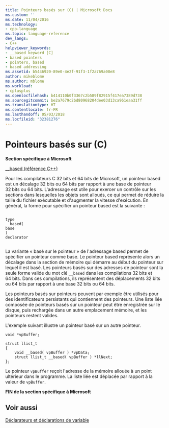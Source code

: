 ```yaml
---
title: Pointeurs basés sur (C) | Microsoft Docs
ms.custom: ''
ms.date: 11/04/2016
ms.technology:
- cpp-language
ms.topic: language-reference
dev_langs:
- C++
helpviewer_keywords:
- __based keyword [C]
- based pointers
- pointers, based
- based addressing
ms.assetid: b5446920-89e0-4e2f-91f3-1f2a769a08e8
author: mikeblome
ms.author: mblome
ms.workload:
- cplusplus
ms.openlocfilehash: b414110b0f3367c2b589f82915f417ea7389d738
ms.sourcegitcommit: be2a7679c2bd80968204dee03d13ca961eaa31ff
ms.translationtype: HT
ms.contentlocale: fr-FR
ms.lasthandoff: 05/03/2018
ms.locfileid: "32381276"
---
```

# <a name="based-pointers-c"></a>Pointeurs basés sur (C)
**Section spécifique à Microsoft**  
  
 [__based (référence C++)](../cpp/based-pointers-cpp.md)  
  
 Pour les compilateurs C 32 bits et 64 bits de Microsoft, un pointeur based est un décalage 32 bits ou 64 bits par rapport à une base de pointeur 32 bits ou 64 bits. L'adressage est utile pour exercer un contrôle sur les sections dans lesquelles les objets sont alloués, ce qui permet de réduire la taille du fichier exécutable et d'augmenter la vitesse d'exécution. En général, la forme pour spécifier un pointeur based est la suivante :  
  
```  
  
type  
__based(  
base  
)  
declarator  
  
```  
  
 La variante « basé sur le pointeur » de l'adressage based permet de spécifier un pointeur comme base. Le pointeur based représente alors un décalage dans la section de mémoire qui démarre au début du pointeur sur lequel il est basé. Les pointeurs basés sur des adresses de pointeur sont la seule forme valide du mot clé `__based` dans les compilations 32 bits et 64 bits. Dans ces compilations, ils représentent des déplacements 32 bits ou 64 bits par rapport à une base 32 bits ou 64 bits.  
  
 Les pointeurs basés sur pointeurs peuvent par exemple être utilisés pour des identificateurs persistants qui contiennent des pointeurs. Une liste liée composée de pointeurs basés sur un pointeur peut être enregistrée sur le disque, puis rechargée dans un autre emplacement mémoire, et les pointeurs restent valides.  
  
 L'exemple suivant illustre un pointeur basé sur un autre pointeur.  
  
```  
void *vpBuffer;  
  
struct llist_t  
{  
    void __based( vpBuffer ) *vpData;  
    struct llist_t __based( vpBuffer ) *llNext;  
};  
```  
  
 Le pointeur `vpBuffer` reçoit l'adresse de la mémoire allouée à un point ultérieur dans le programme. La liste liée est déplacée par rapport à la valeur de `vpBuffer`.  
  
 **FIN de la section spécifique à Microsoft**  
  
## <a name="see-also"></a>Voir aussi  
 [Déclarateurs et déclarations de variable](../c-language/declarators-and-variable-declarations.md)